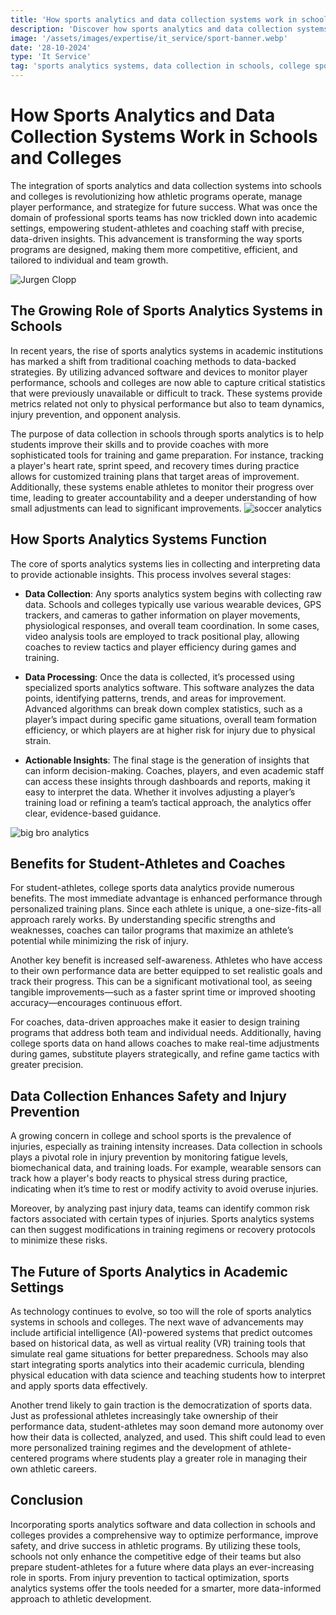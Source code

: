 ```yaml
---
title: 'How sports analytics and data collection systems work in schools and colleges'
description: 'Discover how sports analytics and data collection systems are transforming sports programmes in schools and colleges, improving performance and strategy through data-driven insights.'
image: '/assets/images/expertise/it_service/sport-banner.webp'
date: '28-10-2024'
type: 'It Service'
tag: 'sports analytics systems, data collection in schools, college sports data, sports analytics software'
---
```


# How Sports Analytics and Data Collection Systems Work in Schools and Colleges
The integration of sports analytics and data collection systems into schools and colleges is revolutionizing how athletic programs operate, manage player performance, and strategize for future success. What was once the domain of professional sports teams has now trickled down into academic settings, empowering student-athletes and coaching staff with precise, data-driven insights. This advancement is transforming the way sports programs are designed, making them more competitive, efficient, and tailored to individual and team growth.

![Jurgen Clopp](https://imgur.com/AEYSwxG.jpeg)
## The Growing Role of Sports Analytics Systems in Schools
In recent years, the rise of sports analytics systems in academic institutions has marked a shift from traditional coaching methods to data-backed strategies. By utilizing advanced software and devices to monitor player performance, schools and colleges are now able to capture critical statistics that were previously unavailable or difficult to track. These systems provide metrics related not only to physical performance but also to team dynamics, injury prevention, and opponent analysis.

The purpose of data collection in schools through sports analytics is to help students improve their skills and to provide coaches with more sophisticated tools for training and game preparation. For instance, tracking a player's heart rate, sprint speed, and recovery times during practice allows for customized training plans that target areas of improvement. Additionally, these systems enable athletes to monitor their progress over time, leading to greater accountability and a deeper understanding of how small adjustments can lead to significant improvements.
![soccer analytics](https://imgur.com/3HJMvNt.jpg)

## How Sports Analytics Systems Function
The core of sports analytics systems lies in collecting and interpreting data to provide actionable insights. This process involves several stages:

- **Data Collection**: Any sports analytics system begins with collecting raw data. Schools and colleges typically use various wearable devices, GPS trackers, and cameras to gather information on player movements, physiological responses, and overall team coordination. In some cases, video analysis tools are employed to track positional play, allowing coaches to review tactics and player efficiency during games and training.

- **Data Processing**: Once the data is collected, it’s processed using specialized sports analytics software. This software analyzes the data points, identifying patterns, trends, and areas for improvement. Advanced algorithms can break down complex statistics, such as a player’s impact during specific game situations, overall team formation efficiency, or which players are at higher risk for injury due to physical strain.

- **Actionable Insights**: The final stage is the generation of insights that can inform decision-making. Coaches, players, and even academic staff can access these insights through dashboards and reports, making it easy to interpret the data. Whether it involves adjusting a player’s training load or refining a team’s tactical approach, the analytics offer clear, evidence-based guidance.

![big bro analytics](https://imgur.com/AdALASU.jpg)
## Benefits for Student-Athletes and Coaches
For student-athletes, college sports data analytics provide numerous benefits. The most immediate advantage is enhanced performance through personalized training plans. Since each athlete is unique, a one-size-fits-all approach rarely works. By understanding specific strengths and weaknesses, coaches can tailor programs that maximize an athlete’s potential while minimizing the risk of injury.

Another key benefit is increased self-awareness. Athletes who have access to their own performance data are better equipped to set realistic goals and track their progress. This can be a significant motivational tool, as seeing tangible improvements—such as a faster sprint time or improved shooting accuracy—encourages continuous effort.

For coaches, data-driven approaches make it easier to design training programs that address both team and individual needs. Additionally, having college sports data on hand allows coaches to make real-time adjustments during games, substitute players strategically, and refine game tactics with greater precision.

## Data Collection Enhances Safety and Injury Prevention
A growing concern in college and school sports is the prevalence of injuries, especially as training intensity increases. Data collection in schools plays a pivotal role in injury prevention by monitoring fatigue levels, biomechanical data, and training loads. For example, wearable sensors can track how a player's body reacts to physical stress during practice, indicating when it’s time to rest or modify activity to avoid overuse injuries.

Moreover, by analyzing past injury data, teams can identify common risk factors associated with certain types of injuries. Sports analytics systems can then suggest modifications in training regimens or recovery protocols to minimize these risks.

## The Future of Sports Analytics in Academic Settings
As technology continues to evolve, so too will the role of sports analytics systems in schools and colleges. The next wave of advancements may include artificial intelligence (AI)-powered systems that predict outcomes based on historical data, as well as virtual reality (VR) training tools that simulate real game situations for better preparedness. Schools may also start integrating sports analytics into their academic curricula, blending physical education with data science and teaching students how to interpret and apply sports data effectively.

Another trend likely to gain traction is the democratization of sports data. Just as professional athletes increasingly take ownership of their performance data, student-athletes may soon demand more autonomy over how their data is collected, analyzed, and used. This shift could lead to even more personalized training regimes and the development of athlete-centered programs where students play a greater role in managing their own athletic careers.

## Conclusion
Incorporating sports analytics software and data collection in schools and colleges provides a comprehensive way to optimize performance, improve safety, and drive success in athletic programs. By utilizing these tools, schools not only enhance the competitive edge of their teams but also prepare student-athletes for a future where data plays an ever-increasing role in sports. From injury prevention to tactical optimization, sports analytics systems offer the tools needed for a smarter, more data-informed approach to athletic development.
